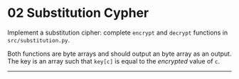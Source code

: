 
# 02 Substitution Cypher

<p>Implement a substitution cipher: complete <code class="language-text">encrypt</code> and <code class="language-text">decrypt</code> functions in <code class="language-text">src/substitution.py</code>.</p><p>Both functions are byte arrays and should output an byte array as an output.
The key is an array such that <code class="language-text">key[c]</code> is equal to the <em>encrypted</em> value of <code class="language-text">c</code>.</p>

---

